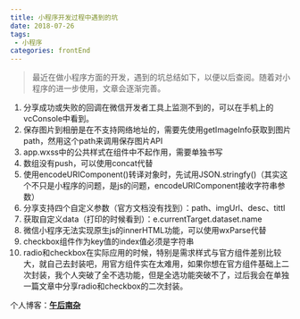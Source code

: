 ```yaml
---
title: 小程序开发过程中遇到的坑
date: 2018-07-26
tags:
 - 小程序       
categories: frontEnd
---
```


> 最近在做小程序方面的开发，遇到的坑总结如下，以便以后查阅。随着对小程序的进一步使用，文章会逐渐完善。

<!-- more -->

1. 分享成功或失败的回调在微信开发者工具上监测不到的，可以在手机上的vcConsole中看到。
2. 保存图片到相册是在不支持网络地址的，需要先使用getImageInfo获取到图片path，然用这个path来调用保存图片API
3. app.wxss中的公共样式在组件中不起作用，需要单独书写
4. 数组没有push，可以使用concat代替
5. 使用encodeURIComponent()转译对象时，先试用JSON.stringfy()（其实这个不只是小程序的问题，是js的问题，encodeURIComponent接收字符串参数）
6. 分享支持四个自定义参数（官方文档没有找到）：path、imgUrl、desc、tittl
7. 获取自定义data（打印的时候看到）：e.currentTarget.dataset.name
8. 微信小程序无法实现原生js的innerHTML功能，可以使用wxParse代替
9. checkbox组件作为key值的index值必须是字符串
10. radio和checkbox在实际应用的时候，特别是需求样式与官方组件差别比较大，就自己去封装吧，用官方组件实在太难用，如果你想在官方组件基础上二次封装，我个人突破了全不选功能，但是全选功能突破不了，过后我会在单独一篇文章中分享radio和checkbox的二次封装。

个人博客：[**午后南杂**](http://recoluan.gitlab.io) 